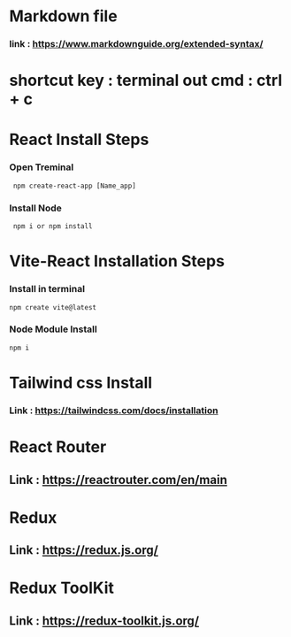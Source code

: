 # Markdown file
### link : https://www.markdownguide.org/extended-syntax/

#
# shortcut key : terminal out cmd : ctrl + c
#

# React Install Steps
### Open Treminal
```shell 
 npm create-react-app [Name_app]
``` 
### Install Node
```shell
 npm i or npm install
```

#
#
# Vite-React Installation Steps

### Install in terminal
```shell
npm create vite@latest
```

### Node Module Install
```shell
npm i
```

# Tailwind css Install
### Link : https://tailwindcss.com/docs/installation


#
#
# React Router
## Link : https://reactrouter.com/en/main


#
#
# Redux 
## Link : https://redux.js.org/

#
#
# Redux ToolKit
## Link : https://redux-toolkit.js.org/